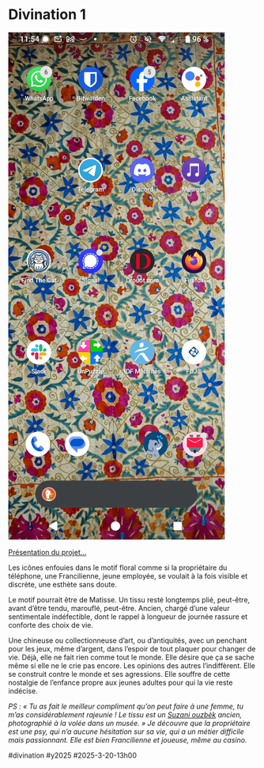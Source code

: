 # Divination 1

![phone1](_i/phone001.webp)

[Présentation du projet…](https://tcrouzet.com/2025/03/20/mythologies-de-poche/)

Les icônes enfouies dans le motif floral comme si la propriétaire du téléphone, une Francilienne, jeune employée, se voulait à la fois visible et discrète, une esthète sans doute.

Le motif pourrait être de Matisse. Un tissu resté longtemps plié, peut-être, avant d’être tendu, marouflé, peut-être. Ancien, chargé d’une valeur sentimentale indéfectible, dont le rappel à longueur de journée rassure et conforte des choix de vie.

Une chineuse ou collectionneuse d’art, ou d’antiquités, avec un penchant pour les jeux, même d’argent, dans l’espoir de tout plaquer pour changer de vie. Déjà, elle ne fait rien comme tout le monde. Elle désire que ça se sache même si elle ne le crie pas encore. Les opinions des autres l’indiffèrent. Elle se construit contre le monde et ses agressions. Elle souffre de cette nostalgie de l’enfance propre aux jeunes adultes pour qui la vie reste indécise.

*PS : « Tu as fait le meilleur compliment qu’on peut faire à une femme, tu m’as considérablement rajeunie ! Le tissu est un [Suzani ouzbèk](https://fr.wikipedia.org/wiki/Suzani) ancien, photographié à la volée dans un musée. » Je découvre que la propriétaire est une psy, qui n’a aucune hésitation sur sa vie, qui a un métier difficile mais passionnant. Elle est bien Francilienne et joueuse, même au casino.*

#divination #y2025 #2025-3-20-13h00
